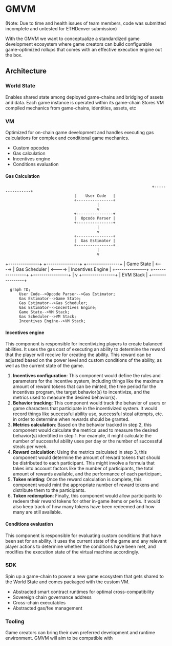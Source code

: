 # GMVM

(Note: Due to time and health issues of team members, code was submitted incomplete and untested for ETHDenver submission)

With the GMVM we want to conceptualize a standardized game development ecosystem where game creators can build configurable game-optimized rollups that comes with an effective execution engine out the box.

## Architecture

### World State

Enables shared state among deployed game-chains and bridging of assets and data.
Each game instance is operated within its game-chain
Stores VM compiled mechanics from game-chains, identities, assets, etc

### VM

Optimized for on-chain game development and handles executing gas calculations for complex and conditional game mechanics.

- Custom opcodes
- Gas calculation
- Incentives engine
- Conditions evaluation

#### Gas Calculation
																	+----------------+
                                  |    User Code   |
                                  +----------------+
                                            |
                                            v
                                  +----------------+
                                  |  Opcode Parser |
                                  +----------------+
                                            |
                                            v
                                  +----------------+
                                  |  Gas Estimator |
                                  +----------------+
                                            |
                                            v
+---------------+          +----------------+          +----------------+
|   Game State   | <----> |  Gas Scheduler | <----> | Incentives Engine |
+---------------+          +----------------+          +-----------------+
                                            |
                                            v
                                  +----------------+
                                  |    EVM Stack   |
                                  +----------------+

```mermaid
  graph TD;
      User Code-->Opcode Parser-->Gas Estimator;
      Gas Estimator-->Game State;
      Gas Estimator-->Gas Scheduler;
      Gas Estimator-->Incentives Engine;
      Game State-->VM Stack;
      Gas Scheduler-->VM Stack;
      Incentives Engine-->VM Stack;

```
#### Incentives engine

This component is responsible for incentivizing players to create balanced abilities. It uses the gas cost of executing an ability to determine the reward that the player will receive for creating the ability. This reward can be adjusted based on the power level and custom conditions of the ability, as well as the current state of the game.

1. **Incentives configuration**: This component would define the rules and parameters for the incentive system, including things like the maximum amount of reward tokens that can be minted, the time period for the incentives program, the target behavior(s) to incentivize, and the metrics used to measure the desired behavior(s).
2. **Behavior tracking**: This component would track the behavior of users or game characters that participate in the incentivized system. It would record things like successful ability use, successful steal attempts, etc. in order to determine when rewards should be granted.
3. **Metrics calculation**: Based on the behavior tracked in step 2, this component would calculate the metrics used to measure the desired behavior(s) identified in step 1. For example, it might calculate the number of successful ability uses per day or the number of successful steals per week.
4. **Reward calculation**: Using the metrics calculated in step 3, this component would determine the amount of reward tokens that should be distributed to each participant. This might involve a formula that takes into account factors like the number of participants, the total amount of rewards available, and the performance of each participant.
5. **Token minting**: Once the reward calculation is complete, this component would mint the appropriate number of reward tokens and distribute them to the participants.
6. **Token redemption**: Finally, this component would allow participants to redeem their reward tokens for other in-game items or perks. It would also keep track of how many tokens have been redeemed and how many are still available.

#### Conditions evaluation

This component is responsible for evaluating custom conditions that have been set for an ability. It uses the current state of the game and any relevant player actions to determine whether the conditions have been met, and modifies the execution state of the virtual machine accordingly.

### SDK

Spin up a game-chain to power a new game ecosystem that gets shared to the World State and comes packaged with the custom VM.

- Abstracted smart contract runtimes for optimal cross-compatibility
- Sovereign chain governance address
- Cross-chain executables
- Abstracted gas/fee management

### Tooling 

Game creators can bring their own preferred development and runtime environment. GMVM will aim to be compatible with 